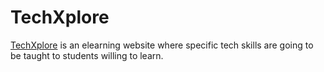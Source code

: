 # TechXplore
[TechXplore](https://tech-xplore.netlify.app/) is an elearning website where specific tech skills are going to be taught to students willing to learn.
